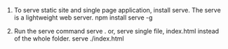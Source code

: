 1. To serve static site and single page application, install serve. The serve is a lightweight web server. 
npm install serve -g

2. Run the serve command
serve .
or, serve single file, index.html instead of the whole folder.
serve ./index.html

